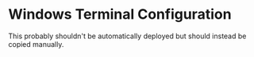 # Windows Terminal Configuration

This probably shouldn't be automatically deployed but should instead be copied manually.
